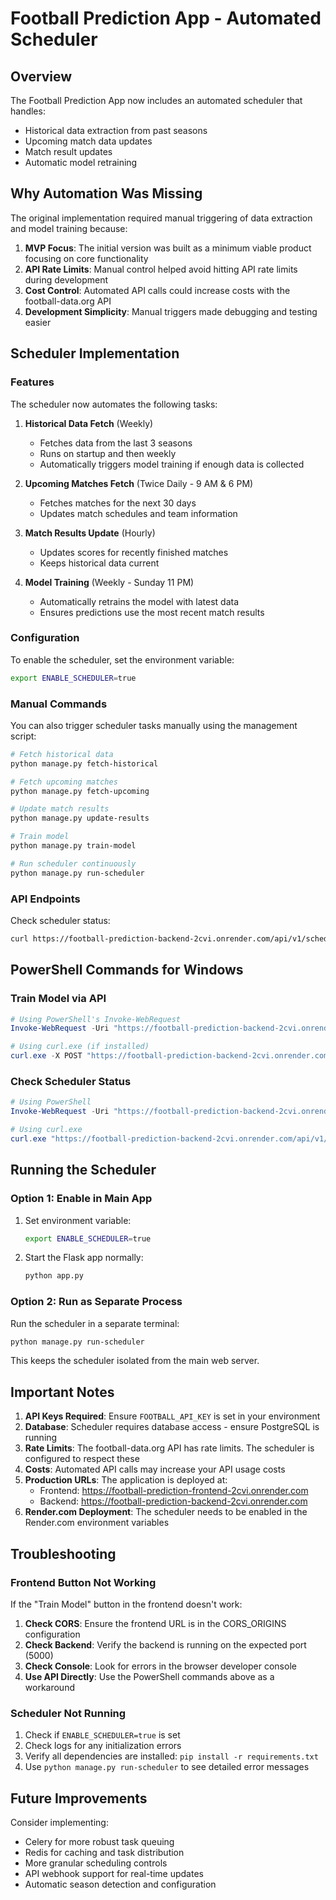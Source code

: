 # Football Prediction App - Automated Scheduler

## Overview

The Football Prediction App now includes an automated scheduler that handles:
- Historical data extraction from past seasons
- Upcoming match data updates
- Match result updates
- Automatic model retraining

## Why Automation Was Missing

The original implementation required manual triggering of data extraction and model training because:

1. **MVP Focus**: The initial version was built as a minimum viable product focusing on core functionality
2. **API Rate Limits**: Manual control helped avoid hitting API rate limits during development
3. **Cost Control**: Automated API calls could increase costs with the football-data.org API
4. **Development Simplicity**: Manual triggers made debugging and testing easier

## Scheduler Implementation

### Features

The scheduler now automates the following tasks:

1. **Historical Data Fetch** (Weekly)
   - Fetches data from the last 3 seasons
   - Runs on startup and then weekly
   - Automatically triggers model training if enough data is collected

2. **Upcoming Matches Fetch** (Twice Daily - 9 AM & 6 PM)
   - Fetches matches for the next 30 days
   - Updates match schedules and team information

3. **Match Results Update** (Hourly)
   - Updates scores for recently finished matches
   - Keeps historical data current

4. **Model Training** (Weekly - Sunday 11 PM)
   - Automatically retrains the model with latest data
   - Ensures predictions use the most recent match results

### Configuration

To enable the scheduler, set the environment variable:
```bash
export ENABLE_SCHEDULER=true
```

### Manual Commands

You can also trigger scheduler tasks manually using the management script:

```bash
# Fetch historical data
python manage.py fetch-historical

# Fetch upcoming matches
python manage.py fetch-upcoming

# Update match results
python manage.py update-results

# Train model
python manage.py train-model

# Run scheduler continuously
python manage.py run-scheduler
```

### API Endpoints

Check scheduler status:
```bash
curl https://football-prediction-backend-2cvi.onrender.com/api/v1/scheduler/status
```

## PowerShell Commands for Windows

### Train Model via API

```powershell
# Using PowerShell's Invoke-WebRequest
Invoke-WebRequest -Uri "https://football-prediction-backend-2cvi.onrender.com/api/v1/model/train" -Method POST -Headers @{"Content-Type"="application/json"} | Select-Object -ExpandProperty Content | ConvertFrom-Json

# Using curl.exe (if installed)
curl.exe -X POST "https://football-prediction-backend-2cvi.onrender.com/api/v1/model/train" -H "Content-Type: application/json"
```

### Check Scheduler Status

```powershell
# Using PowerShell
Invoke-WebRequest -Uri "https://football-prediction-backend-2cvi.onrender.com/api/v1/scheduler/status" -Method GET | Select-Object -ExpandProperty Content | ConvertFrom-Json

# Using curl.exe
curl.exe "https://football-prediction-backend-2cvi.onrender.com/api/v1/scheduler/status"
```

## Running the Scheduler

### Option 1: Enable in Main App

1. Set environment variable:
   ```bash
   export ENABLE_SCHEDULER=true
   ```

2. Start the Flask app normally:
   ```bash
   python app.py
   ```

### Option 2: Run as Separate Process

Run the scheduler in a separate terminal:
```bash
python manage.py run-scheduler
```

This keeps the scheduler isolated from the main web server.

## Important Notes

1. **API Keys Required**: Ensure `FOOTBALL_API_KEY` is set in your environment
2. **Database**: Scheduler requires database access - ensure PostgreSQL is running
3. **Rate Limits**: The football-data.org API has rate limits. The scheduler is configured to respect these
4. **Costs**: Automated API calls may increase your API usage costs
5. **Production URLs**: The application is deployed at:
   - Frontend: https://football-prediction-frontend-2cvi.onrender.com
   - Backend: https://football-prediction-backend-2cvi.onrender.com
6. **Render.com Deployment**: The scheduler needs to be enabled in the Render.com environment variables

## Troubleshooting

### Frontend Button Not Working

If the "Train Model" button in the frontend doesn't work:

1. **Check CORS**: Ensure the frontend URL is in the CORS_ORIGINS configuration
2. **Check Backend**: Verify the backend is running on the expected port (5000)
3. **Check Console**: Look for errors in the browser developer console
4. **Use API Directly**: Use the PowerShell commands above as a workaround

### Scheduler Not Running

1. Check if `ENABLE_SCHEDULER=true` is set
2. Check logs for any initialization errors
3. Verify all dependencies are installed: `pip install -r requirements.txt`
4. Use `python manage.py run-scheduler` to see detailed error messages

## Future Improvements

Consider implementing:
- Celery for more robust task queuing
- Redis for caching and task distribution
- More granular scheduling controls
- API webhook support for real-time updates
- Automatic season detection and configuration